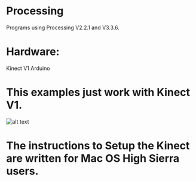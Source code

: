 # Processing

Programs using Processing V2.2.1 and V3.3.6.

# Hardware:

Kinect V1
Arduino

# This examples just work with Kinect V1.

![alt text](https://github.com/totovr/Processing/blob/master/Images/kinectv1.jpg)

# The instructions to Setup the Kinect are written for Mac OS High Sierra users.



